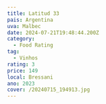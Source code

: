 ```yaml
---
title: Latitud 33
pais: Argentina
uva: Malbec
date: 2024-07-21T19:48:44.200Z
category:
  - Food Rating
tag:
  - Vinhos
rating: 3
price: 149
local: Bressani
ano: 2023
cover: /20240715_194913.jpg
---
```


